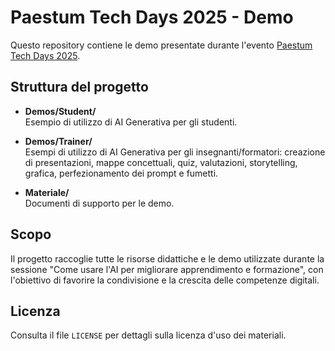 # Paestum Tech Days 2025 - Demo 

Questo repository contiene le demo presentate durante l'evento [Paestum Tech Days 2025](https://www.paestumtechdays.it/).

## Struttura del progetto

- **Demos/Student/**  
  Esempio di utilizzo di AI Generativa per gli studenti.

- **Demos/Trainer/**  
  Esempi di utilizzo di AI Generativa per gli insegnanti/formatori: creazione di presentazioni, mappe concettuali, quiz, valutazioni, storytelling, grafica, perfezionamento dei prompt e fumetti.

- **Materiale/**  
  Documenti di supporto per le demo.

## Scopo

Il progetto raccoglie tutte le risorse didattiche e le demo utilizzate durante la sessione "Come usare l'AI per migliorare apprendimento e formazione", con l'obiettivo di favorire la condivisione e la crescita delle competenze digitali.

## Licenza

Consulta il file `LICENSE` per dettagli sulla licenza d'uso dei materiali.
